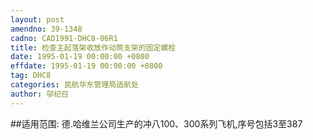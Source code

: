 ```yaml
---
layout: post
amendno: 39-1348
cadno: CAD1991-DHC8-06R1
title: 检查主起落架收放作动筒支架的固定螺栓
date: 1995-01-19 00:00:00 +0800
effdate: 1995-01-19 00:00:00 +0800
tag: DHC8
categories: 民航华东管理局适航处
author: 邬纪召
---
```


##适用范围:
德.哈维兰公司生产的冲八100、300系列飞机,序号包括3至387

